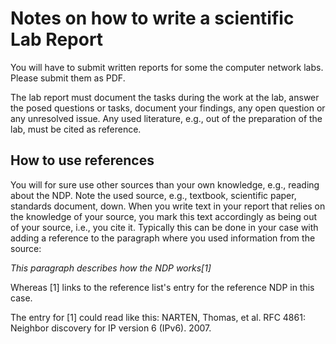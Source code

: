 # Notes on how to write a scientific Lab Report

You will have to submit written reports for some the computer network labs. Please submit them as PDF. 

The lab report must document the tasks during the work at the lab, answer the posed questions or tasks, document your findings, any open question or any unresolved issue. Any used literature, e.g., out of the preparation of the lab, must be cited as reference. 

## How to use references

You will for sure use other sources than your own knowledge, e.g., reading about the NDP. Note the used source, e.g., textbook, scientific paper, standards document, down. When you write text in your report that relies on the knowledge of your source, you mark this text accordingly as being out of your source, i.e., you cite it. Typically this can be done in your case with adding a reference to the paragraph where you used information from the source:

*This paragraph describes how the NDP works[1]* 

Whereas [1] links to the reference list's entry for the reference NDP in this case. 

The entry for [1] could read like this: NARTEN, Thomas, et al. RFC 4861: Neighbor discovery for IP version 6 (IPv6). 2007. 
